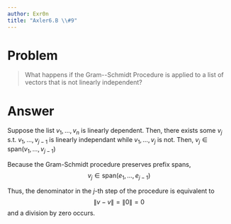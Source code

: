 ```yaml
---
author: Exr0n
title: "Axler6.B \\#9"
---
```


# Problem

> What happens if the Gram--Schmidt Procedure is applied to a list of
> vectors that is not linearly independent?

# Answer

Suppose the list $v_1, \ldots, v_n$ is linearly dependent. Then, there
exists some $v_j$ s.t. $v_1, \ldots, v_{j-1}$ is linearly independant
while $v_1, \ldots, v_j$ is not. Then,
$v_j \in \text{span}(v_1, \ldots, v_{j-1})$

Because the Gram-Schmidt procedure preserves prefix spans,
$$ v_j \in \text{span}(e_1, \ldots, e_{j-1}) $$

Thus, the denominator in the $j$-th step of the procedure is equivalent
to $$
  \lVert v - v \rVert = \lVert 0 \rVert = 0
  $$ and a division by zero occurs.
